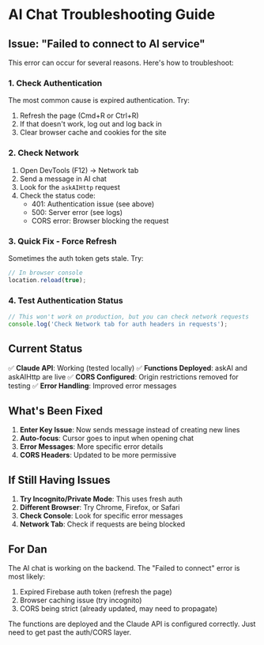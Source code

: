 # AI Chat Troubleshooting Guide

## Issue: "Failed to connect to AI service"

This error can occur for several reasons. Here's how to troubleshoot:

### 1. Check Authentication
The most common cause is expired authentication. Try:
1. Refresh the page (Cmd+R or Ctrl+R)
2. If that doesn't work, log out and log back in
3. Clear browser cache and cookies for the site

### 2. Check Network
1. Open DevTools (F12) → Network tab
2. Send a message in AI chat
3. Look for the `askAIHttp` request
4. Check the status code:
   - 401: Authentication issue (see above)
   - 500: Server error (see logs)
   - CORS error: Browser blocking the request

### 3. Quick Fix - Force Refresh
Sometimes the auth token gets stale. Try:
```javascript
// In browser console
location.reload(true);
```

### 4. Test Authentication Status
```javascript
// This won't work on production, but you can check network requests
console.log('Check Network tab for auth headers in requests');
```

## Current Status

✅ **Claude API**: Working (tested locally)
✅ **Functions Deployed**: askAI and askAIHttp are live
✅ **CORS Configured**: Origin restrictions removed for testing
✅ **Error Handling**: Improved error messages

## What's Been Fixed

1. **Enter Key Issue**: Now sends message instead of creating new lines
2. **Auto-focus**: Cursor goes to input when opening chat
3. **Error Messages**: More specific error details
4. **CORS Headers**: Updated to be more permissive

## If Still Having Issues

1. **Try Incognito/Private Mode**: This uses fresh auth
2. **Different Browser**: Try Chrome, Firefox, or Safari
3. **Check Console**: Look for specific error messages
4. **Network Tab**: Check if requests are being blocked

## For Dan

The AI chat is working on the backend. The "Failed to connect" error is most likely:
1. Expired Firebase auth token (refresh the page)
2. Browser caching issue (try incognito)
3. CORS being strict (already updated, may need to propagate)

The functions are deployed and the Claude API is configured correctly. Just need to get past the auth/CORS layer.